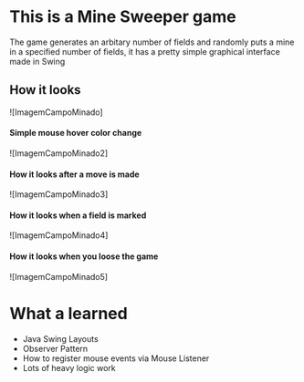 # This is a Mine Sweeper game

The game generates an arbitary number of fields and randomly puts a mine in a specified number of fields, it has a pretty simple 
graphical interface made in Swing 

## How it looks
![ImagemCampoMinado]

#### Simple mouse hover color change
![ImagemCampoMinado2]

#### How it looks after a move is made
![ImagemCampoMinado3]

#### How it looks when a field is marked 

![ImagemCampoMinado4]

#### How it looks when you loose the game
![ImagemCampoMinado5]

# What a learned

* Java Swing Layouts 
* Observer Pattern 
* How to register mouse events via Mouse Listener
* Lots of heavy logic work 



